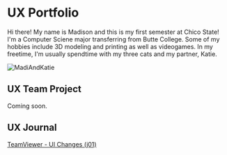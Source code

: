 # UX Portfolio

Hi there! My name is Madison and this is my first semester at Chico State! I'm a Computer Sciene major transferring from Butte College. Some of my hobbies include 3D modeling and printing as well as videogames. In my freetime, I'm usually spendtime with my three cats and my partner, Katie.

![MadiAndKatie](../assets/MadiAndKatie.png "Madi and Katie")

## UX Team Project

Coming soon.

## UX Journal

[TeamViewer - UI Changes (j01)](j01/)
